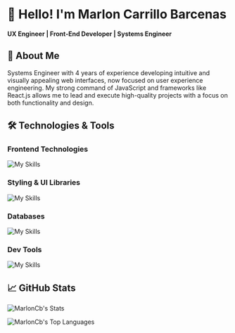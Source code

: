 # 👋 Hello! I'm Marlon Carrillo Barcenas

**UX Engineer | Front-End Developer | Systems Engineer**

## 📄 About Me
Systems Engineer with 4 years of experience developing intuitive and visually appealing web interfaces, now focused on user experience engineering. My strong command of JavaScript and frameworks like React.js allows me to lead and execute high-quality projects with a focus on both functionality and design.

## 🛠️ Technologies & Tools
### Frontend Technologies
![My Skills](https://skillicons.dev/icons?i=html,css,javascript,typescript,react,vite,nextjs,jquery,md&perline=10)

### Styling & UI Libraries
![My Skills](https://skillicons.dev/icons?i=tailwind,bootstrap,materialui,emotion,styledcomponents,sass,less&perline=10)

### Databases
![My Skills](https://skillicons.dev/icons?i=firebase,postgres,mongodb,mysql,supabase&perline=10)

### Dev Tools
![My Skills](https://skillicons.dev/icons?i=vscode,git,github,bitbucket,gitlab,netlify,npm,postman,yarn&perline=10)




## 📈 GitHub Stats
<div>

![MarlonCb's Stats](https://github-readme-stats.vercel.app/api?username=MarlonCb&theme=dark&show_icons=true&hide_border=true&count_private=true&card_width=500px&include_all_commits=true)

![MarlonCb's Top Languages](https://github-readme-stats.vercel.app/api/top-langs/?username=MarlonCb&theme=dark&show_icons=true&hide_border=true&layout=compact&card_width=500px)

</div>




<!--
**MarlonCB/MarlonCB** is a ✨ _special_ ✨ repository because its `README.md` (this file) appears on your GitHub profile.

Here are some ideas to get you started:

- 🔭 I’m currently working on ...
- 🌱 I’m currently learning ...
- 👯 I’m looking to collaborate on ...
- 🤔 I’m looking for help with ...
- 💬 Ask me about ...
- 📫 How to reach me: ...
- 😄 Pronouns: ...
- ⚡ Fun fact: ...
-->
